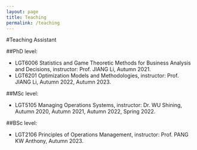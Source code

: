 ```yaml
---
layout: page
title: Teaching
permalink: /teaching
---
```

#Teaching Assistant

##PhD level:
* LGT6006 Statistics and Game Theoretic Methods for Business Analysis and Decisions, instructor: Prof. JIANG Li, Autumn 2021. 
* LGT6201 Optimization Models and Methodologies, instructor: Prof. JIANG Li, Autumn 2022, Autumn 2023.

##MSc level:
* LGT5105 Managing Operations Systems, instructor: Dr. WU Shining, Autumn 2020, Autumn 2021, Autumn 2022, Spring 2022.

##BSc level:
* LGT2106 Principles of Operations Management, instructor: Prof. PANG KW Anthony, Autumn 2023.    

